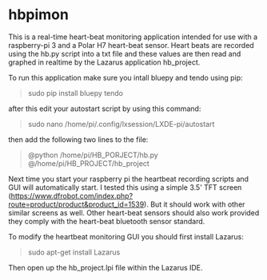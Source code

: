 # hbpimon
This is a real-time heart-beat monitoring application intended for use with a raspberry-pi 3 and a Polar H7 heart-beat sensor. Heart beats are recorded using the hb.py script into a txt file and these values are then read and graphed in realtime by the Lazarus application hb_project.

To run this application make sure you intall bluepy and tendo using pip:

> sudo pip install bluepy tendo

after this edit your autostart script by using this command:

> sudo nano /home/pi/.config/lxsession/LXDE-pi/autostart

then add the following two lines to the file: 

> @python /home/pi/HB_PORJECT/hb.py
> @/home/pi/HB_PROJECT/hb_project

Next time you start your raspberry pi the heartbeat recording scripts and GUI will automatically start. I tested this using a simple 3.5' TFT screen (https://www.dfrobot.com/index.php?route=product/product&product_id=1539). But it should work with other similar screens as well.
Other heart-beat sensors should also work provided they comply with the heart-beat bluetooth sensor standard.

To modify the heartbeat monitoring GUI you should first install Lazarus:

> sudo apt-get install Lazarus

Then open up the hb_project.lpi file within the Lazarus IDE.

